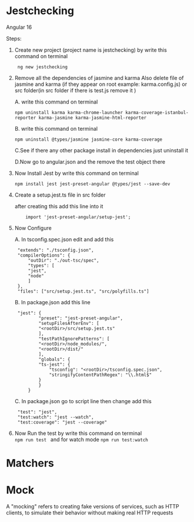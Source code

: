 # Jestchecking

Angular 16

Steps:
1. Create new project (project name is jestchecking) by write this command on terminal
   ```
    ng new jestchecking  
    ```

2. Remove all the dependencies of jasmine and   karma 
    Also delete file of jasmine and karma (if they appear on root example: karma.config.js) or src folder(in src folder if there is test.js remove it )

    A. write this command on terminal
    ```
    npm uninstall karma karma-chrome-launcher karma-coverage-istanbul-reporter karma-jasmine karma-jasmine-html-reporter
    ```

    B. write this command on terminal
    ```
    npm uninstall @types/jasmine jasmine-core karma-coverage
    ```

    C.See if there any other package install in dependencies just uninstall it

    D.Now go to angular.json and the remove the test object there

3. Now Install Jest by write this command on terminal
    ```
    npm install jest jest-preset-angular @types/jest --save-dev
    ```

4. Create a setup.jest.ts file in src folder

    after creating this 
    add this line into it
    ```
        import 'jest-preset-angular/setup-jest';
    ```

5. Now Configure

    A. In tsconfig.spec.json 
        edit and add this 
        
        "extends": "./tsconfig.json",
        "compilerOptions": {
            "outDir": "./out-tsc/spec",
            "types": [
            "jest",
            "node"
            ]
        },
        "files": ["src/setup.jest.ts", "src/polyfills.ts"]

    B. In package.json 
        add this line

        "jest": {
                "preset": "jest-preset-angular",
                "setupFilesAfterEnv": [
                "<rootDir>/src/setup.jest.ts"
                ],
                "testPathIgnorePatterns": [
                "<rootDir>/node_modules/",
                "<rootDir>/dist/"
                ],
                "globals": {
                "ts-jest": {
                    "tsconfig": "<rootDir>/tsconfig.spec.json",
                    "stringifyContentPathRegex": "\\.html$"
                }
                }
            }
            
    C. In package.json
     go to script line then change add this 

        "test": "jest",
        "test:watch": "jest --watch",
        "test:coverage": "jest --coverage"

6. Now Run the test by write this command on terminal   
        ```
            npm run test 
        ```
        and for watch mode
        ```
            npm run test:watch 
        ```

# Matchers

# Mock
A "mocking" refers to creating fake versions of services, such as HTTP clients, to simulate their behavior without making real HTTP requests